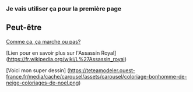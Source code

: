 ### Je vais utiliser ça pour la première page

Peut-être
---------

[Comme ça, ça marche ou pas?](https://github.com/dimitribeuzit-tech/LeCodePourEtParLesNuls/blob/main/test.html)

[Lien pour en savoir plus sur l'Assassin Royal] (https://fr.wikipedia.org/wiki/L%27Assassin_royal)

[Voici mon super dessin] (https://teteamodeler.ouest-france.fr/media/cache/carousel/assets/carousel/coloriage-bonhomme-de-neige-coloriages-de-noel.png)
